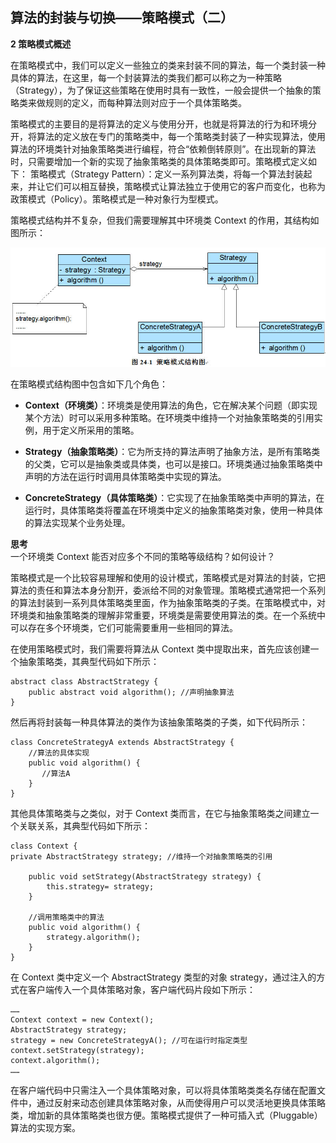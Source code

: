 ## 算法的封装与切换——策略模式（二）  

**2 策略模式概述**  

在策略模式中，我们可以定义一些独立的类来封装不同的算法，每一个类封装一种具体的算法，在这里，每一个封装算法的类我们都可以称之为一种策略（Strategy），为了保证这些策略在使用时具有一致性，一般会提供一个抽象的策略类来做规则的定义，而每种算法则对应于一个具体策略类。  

策略模式的主要目的是将算法的定义与使用分开，也就是将算法的行为和环境分开，将算法的定义放在专门的策略类中，每一个策略类封装了一种实现算法，使用算法的环境类针对抽象策略类进行编程，符合“依赖倒转原则”。在出现新的算法时，只需要增加一个新的实现了抽象策略类的具体策略类即可。策略模式定义如下：
策略模式（Strategy Pattern）：定义一系列算法类，将每一个算法封装起来，并让它们可以相互替换，策略模式让算法独立于使用它的客户而变化，也称为政策模式（Policy）。策略模式是一种对象行为型模式。  

策略模式结构并不复杂，但我们需要理解其中环境类 Context 的作用，其结构如图所示：  

![](images/1343811032_3729.jpg)  

在策略模式结构图中包含如下几个角色：  

- **Context（环境类）**：环境类是使用算法的角色，它在解决某个问题（即实现某个方法）时可以采用多种策略。在环境类中维持一个对抽象策略类的引用实例，用于定义所采用的策略。  

- **Strategy（抽象策略类）**：它为所支持的算法声明了抽象方法，是所有策略类的父类，它可以是抽象类或具体类，也可以是接口。环境类通过抽象策略类中声明的方法在运行时调用具体策略类中实现的算法。  

- **ConcreteStrategy（具体策略类）**：它实现了在抽象策略类中声明的算法，在运行时，具体策略类将覆盖在环境类中定义的抽象策略类对象，使用一种具体的算法实现某个业务处理。  
 
**思考**  
一个环境类 Context 能否对应多个不同的策略等级结构？如何设计？  

策略模式是一个比较容易理解和使用的设计模式，策略模式是对算法的封装，它把算法的责任和算法本身分割开，委派给不同的对象管理。策略模式通常把一个系列的算法封装到一系列具体策略类里面，作为抽象策略类的子类。在策略模式中，对环境类和抽象策略类的理解非常重要，环境类是需要使用算法的类。在一个系统中可以存在多个环境类，它们可能需要重用一些相同的算法。  

在使用策略模式时，我们需要将算法从 Context 类中提取出来，首先应该创建一个抽象策略类，其典型代码如下所示：  

```
abstract class AbstractStrategy {
    public abstract void algorithm(); //声明抽象算法
}
```

然后再将封装每一种具体算法的类作为该抽象策略类的子类，如下代码所示：

```
class ConcreteStrategyA extends AbstractStrategy {
    //算法的具体实现
    public void algorithm() {
       //算法A
    }
}
```

其他具体策略类与之类似，对于 Context 类而言，在它与抽象策略类之间建立一个关联关系，其典型代码如下所示：  

```
class Context {  
private AbstractStrategy strategy; //维持一个对抽象策略类的引用  
  
    public void setStrategy(AbstractStrategy strategy) {  
        this.strategy= strategy;  
    }  
  
    //调用策略类中的算法  
    public void algorithm() {  
        strategy.algorithm();  
    }  
}  
```

在 Context 类中定义一个 AbstractStrategy 类型的对象 strategy，通过注入的方式在客户端传入一个具体策略对象，客户端代码片段如下所示：

```
……
Context context = new Context();
AbstractStrategy strategy;
strategy = new ConcreteStrategyA(); //可在运行时指定类型
context.setStrategy(strategy);
context.algorithm();
……
```

在客户端代码中只需注入一个具体策略对象，可以将具体策略类类名存储在配置文件中，通过反射来动态创建具体策略对象，从而使得用户可以灵活地更换具体策略类，增加新的具体策略类也很方便。策略模式提供了一种可插入式（Pluggable）算法的实现方案。